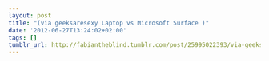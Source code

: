 ```yaml
---
layout: post
title: "(via geeksaresexy Laptop vs Microsoft Surface )"
date: '2012-06-27T13:24:02+02:00'
tags: []
tumblr_url: http://fabiantheblind.tumblr.com/post/25995022393/via-geeksaresexy-laptop-vs-microsoft-surface
---
```

